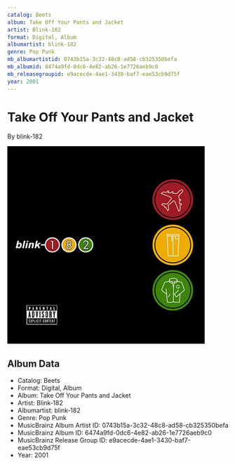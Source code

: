 ```yaml
---
catalog: Beets
album: Take Off Your Pants and Jacket
artist: Blink‐182
format: Digital, Album
albumartist: blink‐182
genre: Pop Punk
mb_albumartistid: 0743b15a-3c32-48c8-ad58-cb325350befa
mb_albumid: 6474a9fd-0dc6-4e82-ab26-1e7726aeb9c0
mb_releasegroupid: e9acecde-4ae1-3430-baf7-eae53cb9d75f
year: 2001
---
```


# Take Off Your Pants and Jacket

By blink‐182

![](../../assets/beetscovers/Blink‐182-Take_Off_Your_Pants_and_Jacket.jpg)

## Album Data

- Catalog: Beets
- Format: Digital, Album
- Album: Take Off Your Pants and Jacket
- Artist: Blink‐182
- Albumartist: blink‐182
- Genre: Pop Punk
- MusicBrainz Album Artist ID: 0743b15a-3c32-48c8-ad58-cb325350befa
- MusicBrainz Album ID: 6474a9fd-0dc6-4e82-ab26-1e7726aeb9c0
- MusicBrainz Release Group ID: e9acecde-4ae1-3430-baf7-eae53cb9d75f
- Year: 2001

